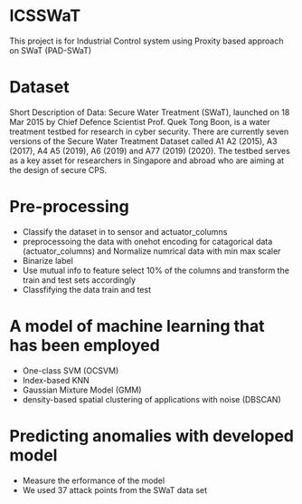 # ICSSWaT
This project is for Industrial Control system using Proxity based approach on SWaT (PAD-SWaT)


# Dataset 
Short Description of Data:  Secure Water Treatment (SWaT), launched on 18 Mar 2015 by Chief Defence Scientist Prof. Quek Tong Boon, is a water treatment testbed for research in cyber security.  There are currently seven versions of the Secure Water Treatment Dataset called A1 A2 (2015), A3 (2017), A4 A5 (2019), A6 (2019) and A77 (2019) (2020). The testbed serves as a key asset for researchers in Singapore and abroad who are aiming at the design of secure CPS. 

# Pre-processing 
- Classify the dataset in to sensor and actuator_columns  
- preprocessoing the data with onehot encoding for catagorical data (actuator_columns) and Normalize numrical data with min max scaler   
- Binarize label 
- Use mutual info to feature select 10% of the columns and transform the train and test sets accordingly
- Classfifying the data train and test 

#  A model of machine learning that has been employed 
- One-class SVM (OCSVM) 
- Index-based KNN 
- Gaussian Mixture Model (GMM) 
- density-based spatial clustering of applications with noise (DBSCAN) 

# Predicting anomalies with developed model 
- Measure the erformance of the model 
- We used 37 attack points from the SWaT data set
